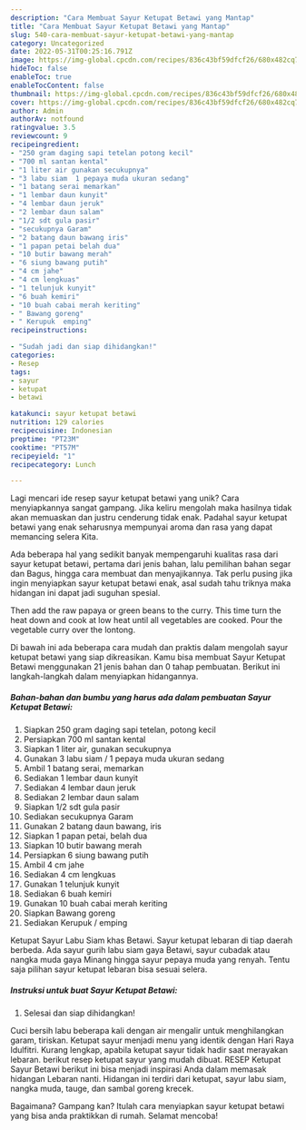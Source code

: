 ```yaml
---
description: "Cara Membuat Sayur Ketupat Betawi yang Mantap"
title: "Cara Membuat Sayur Ketupat Betawi yang Mantap"
slug: 540-cara-membuat-sayur-ketupat-betawi-yang-mantap
category: Uncategorized
date: 2022-05-31T00:25:16.791Z
image: https://img-global.cpcdn.com/recipes/836c43bf59dfcf26/680x482cq70/sayur-ketupat-betawi-foto-resep-utama.jpg
hideToc: false
enableToc: true
enableTocContent: false
thumbnail: https://img-global.cpcdn.com/recipes/836c43bf59dfcf26/680x482cq70/sayur-ketupat-betawi-foto-resep-utama.jpg
cover: https://img-global.cpcdn.com/recipes/836c43bf59dfcf26/680x482cq70/sayur-ketupat-betawi-foto-resep-utama.jpg
author: Admin
authorAv: notfound
ratingvalue: 3.5
reviewcount: 9
recipeingredient:
- "250 gram daging sapi tetelan potong kecil"
- "700 ml santan kental"
- "1 liter air gunakan secukupnya"
- "3 labu siam  1 pepaya muda ukuran sedang"
- "1 batang serai memarkan"
- "1 lembar daun kunyit"
- "4 lembar daun jeruk"
- "2 lembar daun salam"
- "1/2 sdt gula pasir"
- "secukupnya Garam"
- "2 batang daun bawang iris"
- "1 papan petai belah dua"
- "10 butir bawang merah"
- "6 siung bawang putih"
- "4 cm jahe"
- "4 cm lengkuas"
- "1 telunjuk kunyit"
- "6 buah kemiri"
- "10 buah cabai merah keriting"
- " Bawang goreng"
- " Kerupuk  emping"
recipeinstructions:

- "Sudah jadi dan siap dihidangkan!"
categories:
- Resep
tags:
- sayur
- ketupat
- betawi

katakunci: sayur ketupat betawi 
nutrition: 129 calories
recipecuisine: Indonesian
preptime: "PT23M"
cooktime: "PT57M"
recipeyield: "1"
recipecategory: Lunch

---
```





Lagi mencari ide resep sayur ketupat betawi yang unik? Cara menyiapkannya sangat gampang. Jika keliru mengolah maka hasilnya tidak akan memuaskan dan justru cenderung tidak enak. Padahal sayur ketupat betawi yang enak seharusnya mempunyai aroma dan rasa yang dapat memancing selera Kita.





Ada beberapa hal yang sedikit banyak mempengaruhi kualitas rasa dari sayur ketupat betawi, pertama dari jenis bahan, lalu pemilihan bahan segar dan Bagus, hingga cara membuat dan menyajikannya. Tak perlu pusing jika ingin menyiapkan sayur ketupat betawi enak,      asal sudah tahu triknya maka hidangan ini dapat jadi suguhan spesial.














Then add the raw papaya or green beans to the curry. This time turn the heat down and cook at low heat until all vegetables are cooked. Pour the vegetable curry over the lontong.






Di bawah ini ada beberapa cara mudah dan praktis dalam mengolah sayur ketupat betawi yang siap dikreasikan. Kamu bisa membuat Sayur Ketupat Betawi menggunakan 21 jenis bahan dan 0 tahap pembuatan. Berikut ini langkah-langkah dalam menyiapkan hidangannya.

<!--inarticleads1-->

##### Bahan-bahan dan bumbu yang harus ada dalam pembuatan Sayur Ketupat Betawi:

1. Siapkan 250 gram daging sapi tetelan, potong kecil
1. Persiapkan 700 ml santan kental
1. Siapkan 1 liter air, gunakan secukupnya
1. Gunakan 3 labu siam / 1 pepaya muda ukuran sedang
1. Ambil 1 batang serai, memarkan
1. Sediakan 1 lembar daun kunyit
1. Sediakan 4 lembar daun jeruk
1. Sediakan 2 lembar daun salam
1. Siapkan 1/2 sdt gula pasir
1. Sediakan secukupnya Garam
1. Gunakan 2 batang daun bawang, iris
1. Siapkan 1 papan petai, belah dua
1. Siapkan 10 butir bawang merah
1. Persiapkan 6 siung bawang putih
1. Ambil 4 cm jahe
1. Sediakan 4 cm lengkuas
1. Gunakan 1 telunjuk kunyit
1. Sediakan 6 buah kemiri
1. Gunakan 10 buah cabai merah keriting
1. Siapkan  Bawang goreng
1. Sediakan  Kerupuk / emping


Ketupat Sayur Labu Siam khas Betawi. Sayur ketupat lebaran di tiap daerah berbeda. Ada sayur gurih labu siam gaya Betawi, sayur cubadak atau nangka muda gaya Minang hingga sayur pepaya muda yang renyah. Tentu saja pilihan sayur ketupat lebaran bisa sesuai selera. 

<!--inarticleads2-->

##### Instruksi untuk buat Sayur Ketupat Betawi:


1. Selesai dan siap dihidangkan!

Cuci bersih labu beberapa kali dengan air mengalir untuk menghilangkan garam, tiriskan. Ketupat sayur menjadi menu yang identik dengan Hari Raya Idulfitri. Kurang lengkap, apabila ketupat sayur tidak hadir saat merayakan lebaran. berikut resep ketupat sayur yang mudah dibuat. RESEP Ketupat Sayur Betawi berikut ini bisa menjadi inspirasi Anda dalam memasak hidangan Lebaran nanti. Hidangan ini terdiri dari ketupat, sayur labu siam, nangka muda, tauge, dan sambal goreng krecek. 

Bagaimana? Gampang kan? Itulah cara menyiapkan sayur ketupat betawi yang bisa anda praktikkan di rumah. Selamat mencoba!
